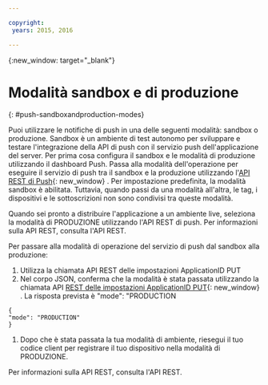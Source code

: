 ```yaml
---

copyright:
 years: 2015, 2016

---
```


{:new_window: target="_blank"}
# Modalità sandbox e di produzione

{: #push-sandboxandproduction-modes}

Puoi utilizzare le notifiche di push in una delle seguenti modalità: sandbox o
                produzione. Sandbox è un ambiente di test autonomo per sviluppare e testare l'integrazione
                della API di push con il servizio push dell'applicazione del server. Per prima cosa configura il sandbox e le modalità di produzione utilizzando il dashboard Push. Passa alla modalità dell'operazione per eseguire il servizio di push tra il sandbox e la produzione utilizzando l'[API REST di Push](https://mobile.{DomainName}/imfpushrestapidocs/){: new_window} . Per impostazione predefinita,
                la modalità sandbox è abilitata. Tuttavia, quando passi da una modalità all'altra, le tag, i dispositivi e le sottoscrizioni non sono condivisi tra queste modalità.


Quando sei pronto a distribuire l'applicazione a un ambiente live, seleziona la modalità di PRODUZIONE utilizzando l'API REST di push. Per informazioni sulla API REST, consulta l'API REST.

Per passare alla modalità di operazione del servizio di push dal sandbox alla produzione:

1. Utilizza la chiamata API REST delle impostazioni ApplicationID PUT
2. Nel corpo JSON, conferma che la modalità è stata passata utilizzando la chiamata API [REST delle impostazioni ApplicationID PUT](https://mobile.{DomainName}/imfpushrestapidocs/){: new_window} . La risposta prevista è "mode": "PRODUCTION
 
 ```
 { 
 "mode": "PRODUCTION"
 }
 ```
1. Dopo che è stata passata la tua modalità di ambiente, riesegui il tuo codice client per registrare il tuo dispositivo nella modalità di PRODUZIONE.

Per informazioni sulla API REST, consulta l'API REST.
